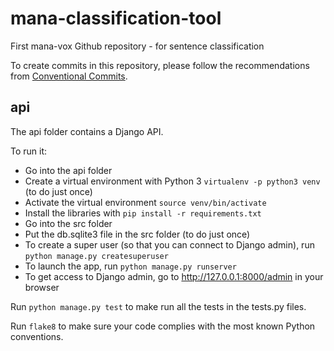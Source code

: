 # mana-classification-tool
First mana-vox Github repository - for sentence classification

To create commits in this repository, please follow the recommendations from [Conventional Commits](https://www.conventionalcommits.org/en/v1.0.0/).


## api
The api folder contains a Django API.


To run it:
- Go into the api folder
- Create a virtual environment with Python 3 `virtualenv -p python3 venv` (to do just once)
- Activate the virtual environment `source venv/bin/activate`
- Install the libraries with `pip install -r requirements.txt`
- Go into the src folder
- Put the db.sqlite3 file in the src folder (to do just once)
- To create a super user (so that you can connect to Django admin), run `python manage.py createsuperuser`
- To launch the app, run `python manage.py runserver`
- To get access to Django admin, go to http://127.0.0.1:8000/admin in your browser


Run `python manage.py test` to make run all the tests in the tests.py files.


Run `flake8` to make sure your code complies with the most known Python conventions.
